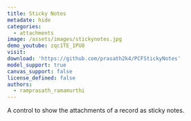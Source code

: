 ```yaml
---
title: Sticky Notes
metadate: hide
categories:
  - attachments
image: /assets/images/stickynotes.jpg
demo_youtube: zqc1TE_1PU8
visit: 
download: 'https://github.com/prasath2k4/PCFStickyNotes'
model_support: true
canvas_support: false
license_defined: false
authors:
  - ramprasath_ramamurthi
---
```

A control to show the attachments of a record as sticky notes.
